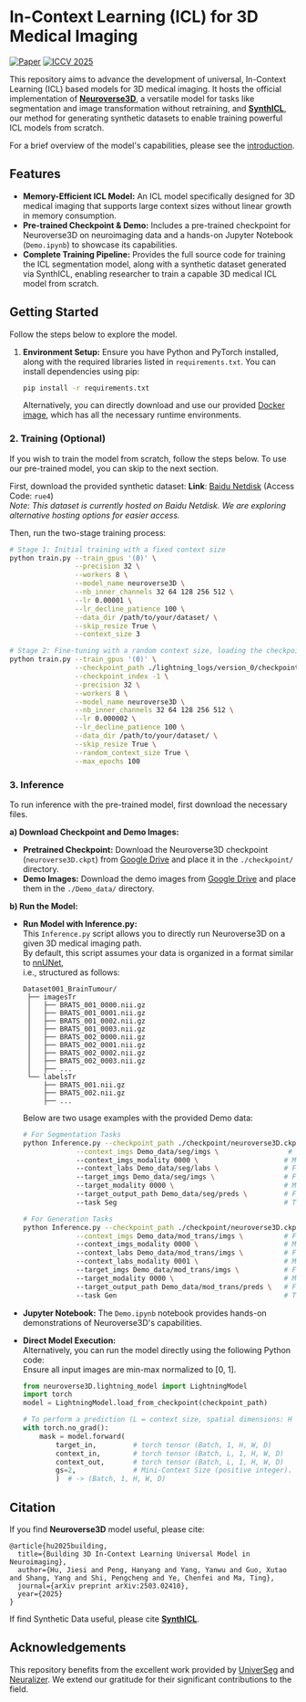 # In-Context Learning (ICL) for 3D Medical Imaging
[![Paper](https://img.shields.io/badge/arxiv-2503.02410-b31b1b.svg)](https://arxiv.org/pdf/2503.02410v1)
[![ICCV 2025](https://img.shields.io/badge/ICCV-2025-blue.svg)](https://arxiv.org/pdf/2503.02410v1)


This repository aims to advance the development of universal, In-Context Learning (ICL) based models for 3D medical imaging. It hosts the official implementation of **[Neuroverse3D](https://arxiv.org/pdf/2503.02410v1)**, a versatile model for tasks like segmentation and image transformation without retraining, and **[SynthICL](https://arxiv.org/abs/2509.19711)**, our method for generating synthetic datasets to enable training powerful ICL models from scratch.

For a brief overview of the model's capabilities, please see the [introduction](neuroverse3D/intro.md).

## Features

* **Memory-Efficient ICL Model:** An ICL model specifically designed for 3D medical imaging that supports large context sizes without linear growth in memory consumption.
* **Pre-trained Checkpoint & Demo:** Includes a pre-trained checkpoint for Neuroverse3D on neuroimaging data and a hands-on Jupyter Notebook (`Demo.ipynb`) to showcase its capabilities.
* **Complete Training Pipeline:** Provides the full source code for training the ICL segmentation model, along with a synthetic dataset generated via SynthICL, enabling researcher to train a capable 3D medical ICL model from scratch.


## Getting Started

Follow the steps below to explore the model.

1. **Environment Setup:** Ensure you have Python and PyTorch installed, along with the required libraries listed in `requirements.txt`. You can install dependencies using pip:
    ```bash
    pip install -r requirements.txt
    ```
    Alternatively, you can directly download and use our provided [Docker image](https://drive.google.com/file/d/1bAoCM2JzfS0cZCQOZFIVGWLnQBDA73V3/view?usp=share_link), which has all the necessary runtime environments.

### 2. **Training (Optional)**

If you wish to train the model from scratch, follow the steps below. To use our pre-trained model, you can skip to the next section.

First, download the provided synthetic dataset:
**Link**: [Baidu Netdisk](https://pan.baidu.com/s/1GNowsAfZE2vVIo1tW4O6vQ) (Access Code: `rue4`)  
*Note: This dataset is currently hosted on Baidu Netdisk. We are exploring alternative hosting options for easier access.*

Then, run the two-stage training process:
```bash
# Stage 1: Initial training with a fixed context size
python train.py --train_gpus '(0)' \
                --precision 32 \
                --workers 8 \
                --model_name neuroverse3D \
                --nb_inner_channels 32 64 128 256 512 \
                --lr 0.00001 \
                --lr_decline_patience 100 \
                --data_dir /path/to/your/dataset/ \
                --skip_resize True \
                --context_size 3

# Stage 2: Fine-tuning with a random context size, loading the checkpoint from Stage 1
python train.py --train_gpus '(0)' \
                --checkpoint_path ./lightning_logs/version_0/checkpoints \
                --checkpoint_index -1 \
                --precision 32 \
                --workers 8 \
                --model_name neuroverse3D \
                --nb_inner_channels 32 64 128 256 512 \
                --lr 0.000002 \
                --lr_decline_patience 100 \
                --data_dir /path/to/your/dataset/ \
                --skip_resize True \
                --random_context_size True \
                --max_epochs 100
```
### 3. Inference

To run inference with the pre-trained model, first download the necessary files.

**a) Download Checkpoint and Demo Images:**

   * **Pretrained Checkpoint:** Download the Neuroverse3D checkpoint (`neuroverse3D.ckpt`) from [Google Drive](https://drive.google.com/file/d/1ER_mV2CCsdnF-q3Aoy7loJ2DZXI95M9M/view?usp=drive_link) and place it in the `./checkpoint/` directory.
   * **Demo Images:** Download the demo images from [Google Drive](https://drive.google.com/file/d/1H7sq-KeK39OfILdoY7MALO6sQqrgaVwf/view?usp=drive_link) and place them in the `./Demo_data/` directory.

**b) Run the Model:**

   
   * **Run Model with Inference.py:**    
       This `Inference.py` script allows you to directly run Neuroverse3D on a given 3D medical imaging path.  
       By default, this script assumes your data is organized in a format similar to [nnUNet](https://github.com/MIC-DKFZ/nnUNet),  
       i.e., structured as follows:

       ```text
       Dataset001_BrainTumour/
        ├── imagesTr
        │   ├── BRATS_001_0000.nii.gz
        │   ├── BRATS_001_0001.nii.gz
        │   ├── BRATS_001_0002.nii.gz
        │   ├── BRATS_001_0003.nii.gz
        │   ├── BRATS_002_0000.nii.gz
        │   ├── BRATS_002_0001.nii.gz
        │   ├── BRATS_002_0002.nii.gz
        │   ├── BRATS_002_0003.nii.gz
        │   ├── ...
        └── labelsTr
            ├── BRATS_001.nii.gz
            ├── BRATS_002.nii.gz
            ├── ...
        ```

       Below are two usage examples with the provided Demo data:

       ```sh
       # For Segmentation Tasks
       python Inference.py --checkpoint_path ./checkpoint/neuroverse3D.ckpt \
                    --context_imgs Demo_data/seg/imgs \                 # Folder path for context images
                    --context_imgs_modality 0000 \                     # Modality for context images
                    --context_labs Demo_data/seg/labs \                # Folder path for context segmentation masks
                    --target_imgs Demo_data/seg/imgs \                 # Folder path for target images
                    --target_modality 0000 \                           # Modality for target images
                    --target_output_path Demo_data/seg/preds \         # Folder to save predictions
                    --task Seg                                         # Task type

       # For Generation Tasks            
       python Inference.py --checkpoint_path ./checkpoint/neuroverse3D.ckpt \
                    --context_imgs Demo_data/mod_trans/imgs \          # Folder path for context images
                    --context_imgs_modality 0000 \                     # Modality for context images
                    --context_labs Demo_data/mod_trans/imgs \          # Folder path for context labels
                    --context_labs_modality 0001 \                     # Modality for context labels
                    --target_imgs Demo_data/mod_trans/imgs \           # Folder path for target images
                    --target_modality 0000 \                           # Modality for target images
                    --target_output_path Demo_data/mod_trans/preds \   # Folder to save predictions
                    --task Gen                                         # Task type
        ```
   * **Jupyter Notebook:** The `Demo.ipynb` notebook provides hands-on demonstrations of Neuroverse3D's capabilities. 
   * **Direct Model Execution:**   
       Alternatively, you can run the model directly using the following Python code:  
       Ensure all input images are min-max normalized to [0, 1].

        ```python
        from neuroverse3D.lightning_model import LightningModel
        import torch
        model = LightningModel.load_from_checkpoint(checkpoint_path)

        # To perform a prediction (L = context size, spatial dimensions: H = W = D = 128)
        with torch.no_grad():
            mask = model.forward(
                target_in,         # torch tensor (Batch, 1, H, W, D)
                context_in,        # torch tensor (Batch, L, 1, H, W, D)
                context_out,       # torch tensor (Batch, L, 1, H, W, D)
                gs=2,              # Mini-Context Size (positive integer). Smaller values reduce memory usage but decelerate processing.
                )  # -> (Batch, 1, H, W, D)

        ```
    

## Citation

If you find **Neuroverse3D** model useful, please cite:
```
@article{hu2025building,
  title={Building 3D In-Context Learning Universal Model in Neuroimaging},
  author={Hu, Jiesi and Peng, Hanyang and Yang, Yanwu and Guo, Xutao and Shang, Yang and Shi, Pengcheng and Ye, Chenfei and Ma, Ting},
  journal={arXiv preprint arXiv:2503.02410},
  year={2025}
}
```

If find Synthetic Data useful, please cite **[SynthICL](https://arxiv.org/abs/2509.19711)**.

## Acknowledgements
This repository benefits from the excellent work provided by [UniverSeg](https://github.com/JJGO/UniverSeg/tree/main) and [Neuralizer](https://github.com/SteffenCzolbe/neuralizer). We extend our gratitude for their significant contributions to the field.


